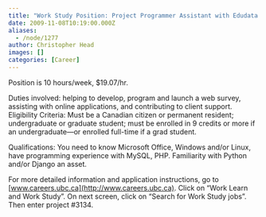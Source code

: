 ```yaml
---
title: "Work Study Position: Project Programmer Assistant with Edudata (Project #3134)"
date: 2009-11-08T10:19:00.000Z
aliases:
  - /node/1277
author: Christopher Head
images: []
categories: [Career]
---
```


Position is 10 hours/week, $19.07/hr.

Duties involved: helping to develop, program and launch a web survey, assisting with online applications, and contributing to client support. \
Eligibility Criteria: Must be a Canadian citizen or permanent resident; undergraduate or graduate student; must be enrolled in 9 credits or more if an undergraduate—or enrolled full-time if a grad student.

Qualifications: You need to know Microsoft Office, Windows and/or Linux, have programming experience with MySQL, PHP. Familiarity with Python and/or Django an asset.

For more detailed information and application instructions, go to [www.careers.ubc.ca](http://www.careers.ubc.ca). Click on “Work Learn and Work Study”. On next screen, click on “Search for Work Study jobs”. Then enter project #3134.
